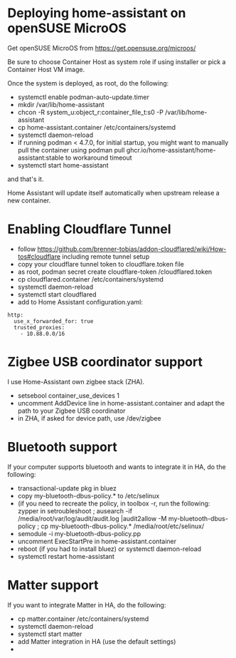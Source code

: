 # Deploying home-assistant on openSUSE MicroOS

Get openSUSE MicroOS from <https://get.opensuse.org/microos/>

Be sure to choose Container Host as system role if using installer or pick a Container Host VM image.

Once the system is deployed, as root, do the following:

* systemctl enable podman-auto-update.timer
* mkdir /var/lib/home-assistant
* chcon -R system_u:object_r:container_file_t:s0 -P /var/lib/home-assistant
* cp home-assistant.container /etc/containers/systemd
* systemctl daemon-reload
* if running podman < 4.7.0, for initial startup, you might want to manually pull the container using podman pull ghcr.io/home-assistant/home-assistant:stable to workaround timeout
* systemctl start home-assistant

and that's it.

Home Assistant will update itself automatically when upstream release a new container.

# Enabling Cloudflare Tunnel

* follow https://github.com/brenner-tobias/addon-cloudflared/wiki/How-tos#cloudflare including remote tunnel setup
* copy your cloudflare tunnel token to cloudflare.token file
* as root, podman secret create cloudflare-token <path>/cloudflared.token
* cp cloudflared.container /etc/containers/systemd
* systemctl daemon-reload
* systemctl start cloudflared
* add to Home Assistant configuration.yaml:

```
http:
  use_x_forwarded_for: true
  trusted_proxies:
    - 10.88.0.0/16
```

# Zigbee USB coordinator support

I use Home-Assistant own zigbee stack (ZHA).

* setsebool container_use_devices 1
* uncomment AddDevice line in home-assistant.container and adapt the path to your Zigbee USB coordinator
* in ZHA, if asked for device path, use /dev/zigbee

# Bluetooth support

If your computer supports bluetooth and wants to integrate it in HA, do the following:

* transactional-update pkg in bluez
* copy my-bluetooth-dbus-policy.* to /etc/selinux
* (if you need to recreate the policy, in toolbox -r, run the following: zypper in setroubleshoot ; ausearch -if /media/root/var/log/audit/audit.log |audit2allow -M my-bluetooth-dbus-policy ; cp my-bluetooth-dbus-policy.* /media/root/etc/selinux/
* semodule -i my-bluetooth-dbus-policy.pp
* uncomment ExecStartPre in home-assistant.container
* reboot (if you had to install bluez) or systemctl daemon-reload
* systemctl restart home-assistant

# Matter support

If you want to integrate Matter in HA, do the following:
* cp matter.container /etc/containers/systemd
* systemctl daemon-reload
* systemctl start matter
* add Matter integration in HA (use the default settings)
* 
